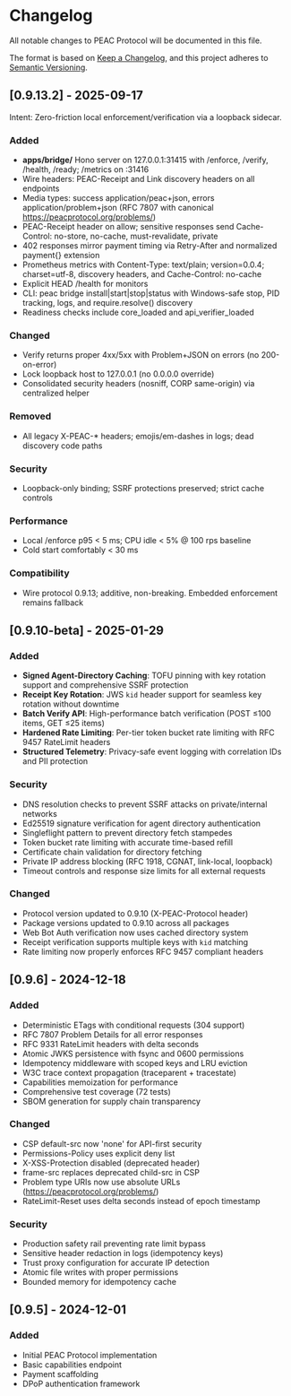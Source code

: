 # Changelog

All notable changes to PEAC Protocol will be documented in this file.

The format is based on [Keep a Changelog](https://keepachangelog.com/en/1.0.0/),
and this project adheres to [Semantic Versioning](https://semver.org/spec/v2.0.0.html).

## [0.9.13.2] - 2025-09-17

Intent: Zero-friction local enforcement/verification via a loopback sidecar.

### Added

- **apps/bridge/** Hono server on 127.0.0.1:31415 with /enforce, /verify, /health, /ready; /metrics on :31416
- Wire headers: PEAC-Receipt and Link discovery headers on all endpoints
- Media types: success application/peac+json, errors application/problem+json (RFC 7807 with canonical https://peacprotocol.org/problems/<slug>)
- PEAC-Receipt header on allow; sensitive responses send Cache-Control: no-store, no-cache, must-revalidate, private
- 402 responses mirror payment timing via Retry-After and normalized payment{} extension
- Prometheus metrics with Content-Type: text/plain; version=0.0.4; charset=utf-8, discovery headers, and Cache-Control: no-cache
- Explicit HEAD /health for monitors
- CLI: peac bridge install|start|stop|status with Windows-safe stop, PID tracking, logs, and require.resolve() discovery
- Readiness checks include core_loaded and api_verifier_loaded

### Changed

- Verify returns proper 4xx/5xx with Problem+JSON on errors (no 200-on-error)
- Lock loopback host to 127.0.0.1 (no 0.0.0.0 override)
- Consolidated security headers (nosniff, CORP same-origin) via centralized helper

### Removed

- All legacy X-PEAC-\* headers; emojis/em-dashes in logs; dead discovery code paths

### Security

- Loopback-only binding; SSRF protections preserved; strict cache controls

### Performance

- Local /enforce p95 < 5 ms; CPU idle < 5% @ 100 rps baseline
- Cold start comfortably < 30 ms

### Compatibility

- Wire protocol 0.9.13; additive, non-breaking. Embedded enforcement remains fallback

## [0.9.10-beta] - 2025-01-29

### Added

- **Signed Agent-Directory Caching**: TOFU pinning with key rotation support and comprehensive SSRF protection
- **Receipt Key Rotation**: JWS `kid` header support for seamless key rotation without downtime
- **Batch Verify API**: High-performance batch verification (POST ≤100 items, GET ≤25 items)
- **Hardened Rate Limiting**: Per-tier token bucket rate limiting with RFC 9457 RateLimit headers
- **Structured Telemetry**: Privacy-safe event logging with correlation IDs and PII protection

### Security

- DNS resolution checks to prevent SSRF attacks on private/internal networks
- Ed25519 signature verification for agent directory authentication
- Singleflight pattern to prevent directory fetch stampedes
- Token bucket rate limiting with accurate time-based refill
- Certificate chain validation for directory fetching
- Private IP address blocking (RFC 1918, CGNAT, link-local, loopback)
- Timeout controls and response size limits for all external requests

### Changed

- Protocol version updated to 0.9.10 (X-PEAC-Protocol header)
- Package versions updated to 0.9.10 across all packages
- Web Bot Auth verification now uses cached directory system
- Receipt verification supports multiple keys with `kid` matching
- Rate limiting now properly enforces RFC 9457 compliant headers

## [0.9.6] - 2024-12-18

### Added

- Deterministic ETags with conditional requests (304 support)
- RFC 7807 Problem Details for all error responses
- RFC 9331 RateLimit headers with delta seconds
- Atomic JWKS persistence with fsync and 0600 permissions
- Idempotency middleware with scoped keys and LRU eviction
- W3C trace context propagation (traceparent + tracestate)
- Capabilities memoization for performance
- Comprehensive test coverage (72 tests)
- SBOM generation for supply chain transparency

### Changed

- CSP default-src now 'none' for API-first security
- Permissions-Policy uses explicit deny list
- X-XSS-Protection disabled (deprecated header)
- frame-src replaces deprecated child-src in CSP
- Problem type URIs now use absolute URLs (https://peacprotocol.org/problems/)
- RateLimit-Reset uses delta seconds instead of epoch timestamp

### Security

- Production safety rail preventing rate limit bypass
- Sensitive header redaction in logs (idempotency keys)
- Trust proxy configuration for accurate IP detection
- Atomic file writes with proper permissions
- Bounded memory for idempotency cache

## [0.9.5] - 2024-12-01

### Added

- Initial PEAC Protocol implementation
- Basic capabilities endpoint
- Payment scaffolding
- DPoP authentication framework
